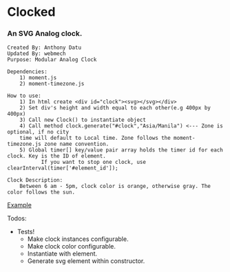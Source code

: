 # Clocked


### An SVG Analog clock. 

	Created By: Anthony Datu
	Updated By: webmech
	Purpose: Modular Analog Clock

	Dependencies:
		1) moment.js
		2) moment-timezone.js

	How to use: 
		1) In html create <div id="clock"><svg></svg></div>
		2) Set div's height and width equal to each other(e.g 400px by 400px)
		3) Call new Clock() to instantiate object
		4) Call method clock.generate("#clock","Asia/Manila") <--- Zone is optional, if no city 
		time will default to Local time. Zone follows the moment-timezone.js zone name convention.
		5) Global timer[] key/value pair array holds the timer id for each clock. Key is the ID of element.
	           If you want to stop one clock, use clearInterval(timer['#element_id']);
	           
	Clock Description:
		Between 6 am - 5pm, clock color is orange, otherwise gray. The color follows the sun. 
		
[Example](http://codepen.io/anon/pen/YwPOXO)

Todos:
  - Tests!
	- Make clock instances configurable.
	- Make clock color configurable.
	- Instantiate with element.
	- Generate svg element within constructor.
